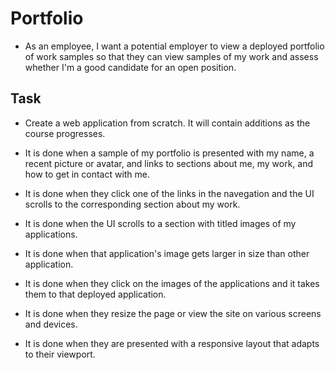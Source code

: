 # Portfolio

* As an employee, I want a potential employer to view a deployed portfolio of work samples
so that they can view samples of my work and assess whether I'm a good candidate for an open position.

## Task

* Create a web application from scratch. It will contain additions as the course progresses.

* It is done when a sample of my portfolio is presented with my name, a recent picture or avatar, and links to sections about me, my work, and how to get in contact with me.

* It is done when they click one of the links in the navegation and the UI scrolls to the corresponding section about my work.

* It is done when the UI scrolls to a section with titled images of my applications.

* It is done when that application's image gets larger in size than other application.

* It is done when they click on the images of the applications and it takes them to that deployed application.

* It is done when they resize the page or view the site on various screens and devices.

* It is done when they are presented with a responsive layout that adapts to their viewport.

